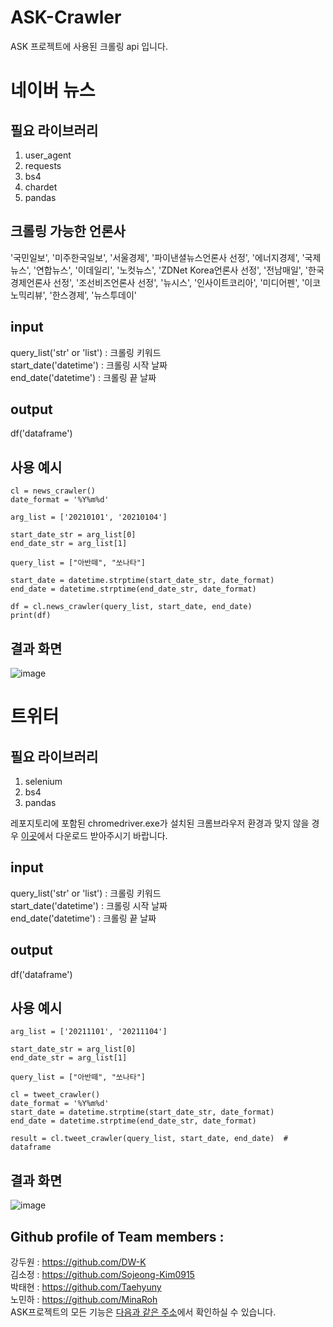 # ASK-Crawler
ASK 프로젝트에 사용된 크롤링 api 입니다.

# 네이버 뉴스
## 필요 라이브러리
1. user_agent
2. requests
3. bs4
4. chardet
5. pandas   
## 크롤링 가능한 언론사
'국민일보', '미주한국일보', '서울경제', '파이낸셜뉴스언론사 선정', '에너지경제', '국제뉴스', '연합뉴스', '이데일리', '노컷뉴스', 'ZDNet Korea언론사 선정', '전남매일', '한국경제언론사 선정', '조선비즈언론사 선정', '뉴시스', '인사이트코리아', '미디어펜', '이코노믹리뷰', '한스경제', '뉴스투데이'
## input
query_list('str' or 'list') : 크롤링 키워드   
start_date('datetime') : 크롤링 시작 날짜   
end_date('datetime') : 크롤링 끝 날짜   
## output
df('dataframe')   
## 사용 예시
~~~
cl = news_crawler()
date_format = '%Y%m%d'

arg_list = ['20210101', '20210104']

start_date_str = arg_list[0]
end_date_str = arg_list[1]

query_list = ["아반떼", "쏘나타"]

start_date = datetime.strptime(start_date_str, date_format)
end_date = datetime.strptime(end_date_str, date_format)

df = cl.news_crawler(query_list, start_date, end_date)
print(df)
~~~
## 결과 화면
![image](https://user-images.githubusercontent.com/28096454/167677694-f71f06ee-98bb-4ccd-bc44-ba9febcd8ed0.png)

# 트위터
## 필요 라이브러리
1. selenium
2. bs4
3. pandas   

레포지토리에 포함된 chromedriver.exe가 설치된 크롬브라우저 환경과 맞지 않을 경우 [이곳](https://chromedriver.chromium.org/downloads)에서 다운로드 받아주시기 바랍니다.   

## input
query_list('str' or 'list') : 크롤링 키워드   
start_date('datetime') : 크롤링 시작 날짜   
end_date('datetime') : 크롤링 끝 날짜   

## output
df('dataframe')   

## 사용 예시
~~~
arg_list = ['20211101', '20211104']

start_date_str = arg_list[0]
end_date_str = arg_list[1]

query_list = ["아반떼", "쏘나타"]

cl = tweet_crawler()
date_format = '%Y%m%d'
start_date = datetime.strptime(start_date_str, date_format)
end_date = datetime.strptime(end_date_str, date_format)

result = cl.tweet_crawler(query_list, start_date, end_date)  # dataframe
~~~
## 결과 화면
![image](https://user-images.githubusercontent.com/28096454/167748384-055392a8-a06f-4d56-b519-4073bfde2818.png)

## Github profile of Team members :
강두원 : https://github.com/DW-K   
김소정 : https://github.com/Sojeong-Kim0915   
박태현 : https://github.com/Taehyuny   
노민하 : https://github.com/MinaRoh      
ASK프로젝트의 모든 기능은 [다음과 같은 주소](https://github.com/DW-K/A.S.K.-AnalysisStock-)에서 확인하실 수 있습니다.
